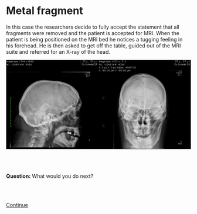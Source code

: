 # Metal fragment

In this case the researchers decide to fully accept the statement that all fragments were removed 
and the patient is accepted for MRI. When the patient is being positioned on the MRI bed he notices 
a tugging feeling in his forehead. He is then asked to get off the table, guided out of the MRI suite and 
referred for an X-ray of the head.

![](lat.jpg)

<br>
<br>

**Question:** What would you do next?

<br>
<br>

[Continue](case_part3.md)
